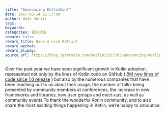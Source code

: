 ```yaml
---
title: "Announcing KotlinConf"
date: 2017-03-14 21:57:00
author: Hadi Hariri
tags:
keywords:
categories: 官方动态
reward: false
reward_title: Have a nice Kotlin!
reward_wechat:
reward_alipay:
source_url: https://blog.jetbrains.com/kotlin/2017/03/announcing-kotlinconf/
---
```


Over the past year we have seen significant growth in Kotlin adoption, represented not only by the lines of Kotlin code on GitHub ( [8M new lines of code since 1.0 release](https://blog.jetbrains.com/kotlin/2017/03/kotlin-1-1/) ) but also by the numerous companies that have been reaching out to us about their usage, the number of talks being presented by community members at conferences, the increase in new frameworks and libraries, new user groups and meet-ups, as well as community events
To thank the wonderful Kotlin community, and to also share the most exciting things happening in Kotlin, we’re happy to announce 
